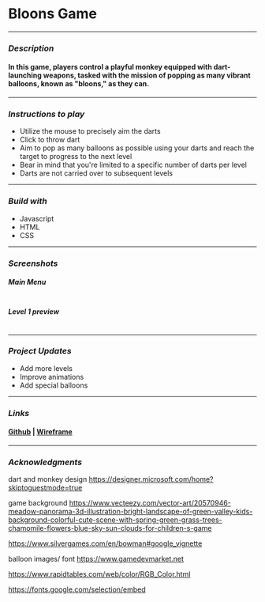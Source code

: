 # Bloons Game

---

### **_Description_**

#### In this game, players control a playful monkey equipped with dart-launching weapons, tasked with the mission of popping as many vibrant balloons, known as "bloons," as they can.

---

### **_Instructions to play_**

- Utilize the mouse to precisely aim the darts
- Click to throw dart
- Aim to pop as many balloons as possible using your darts and reach the target to progress to the next level
- Bear in mind that you're limited to a specific number of darts per level
- Darts are not carried over to subsequent levels

---

### **_Build with_**

- Javascript
- HTML
- CSS

---

### **_Screenshots_**

##### Main Menu

![]()

##### Level 1 preview

![]()

---

### **_Project Updates_**

- Add more levels
- Improve animations
- Add special balloons

---

### **_Links_**

#### [Github](https://github.com/emmyileeva) | [Wireframe](https://wireframe.cc/pfOEVh)

---

### **_Acknowledgments_**

dart and monkey design
https://designer.microsoft.com/home?skiptoguestmode=true

game background
https://www.vecteezy.com/vector-art/20570946-meadow-panorama-3d-illustration-bright-landscape-of-green-valley-kids-background-colorful-cute-scene-with-spring-green-grass-trees-chamomile-flowers-blue-sky-sun-clouds-for-children-s-game

https://www.silvergames.com/en/bowman#google_vignette

balloon images/ font
https://www.gamedevmarket.net

https://www.rapidtables.com/web/color/RGB_Color.html

https://fonts.google.com/selection/embed
